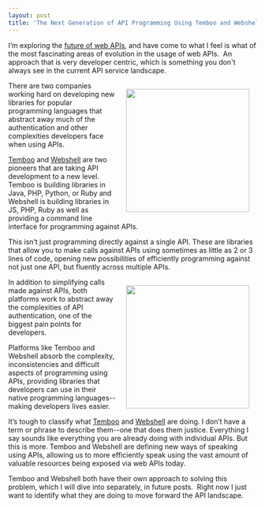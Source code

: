```yaml
---
layout: post
title: 'The Next Generation of API Programming Using Temboo and Webshell'
---
```

<p>I&rsquo;m exploring the <a title="future of web APIs" href="http://apievangelist.com/2012/07/27/what-is-the-future-of-web-apis/">future of web APIs</a>, and have come to what I feel is what of the most fascinating areas of evolution in the usage of web APIs. &nbsp;An approach that is very developer centric, which is something you don't always see in the current API service landscape.</p>
<p><a title="Temboo" href="https://www.temboo.com"><img style="padding: 15px;" src="https://s3.amazonaws.com/kinlane-productions/api-evangelist/temboo/Temboo-Logo.png" alt="" width="250" align="right" /></a></p>
<p>There are two companies working hard on developing new libraries for popular programming languages that abstract away much of the authentication and other complexities developers face when using APIs.</p>
<p><a title="Temboo" href="https://www.temboo.com">Temboo</a> and <a title="Webshell" href="http://webshell.io/">Webshell</a> are two pioneers that are taking API development to a new level.  Temboo is building libraries in Java, PHP, Python, or Ruby and Webshell is building libraries in JS, PHP, Ruby as well as providing a command line interface for programming against APIs.</p>
<p>This isn&rsquo;t just programming directly against a single API.  These are libraries that allow you to make calls against APIs using sometimes as little as 2 or 3 lines of code, opening new possibilities of efficiently programming against not just one API, but fluently across multiple APIs.</p>
<p><a title="Webshell" href="http://webshell.io/"><img style="padding: 15px;" src="https://s3.amazonaws.com/kinlane-productions/api-evangelist/webshell/webshell-logo.jpg" alt="" width="250" align="right" /></a></p>
<p>In addition to simplifying calls made against APIs, both platforms work to abstract away the complexities of API authentication, one of the biggest pain points for developers.</p>
<p>Platforms like Temboo and Webshell absorb the complexity, inconsistencies and difficult aspects of programming using APIs, providing libraries that developers can use in their native programming languages--making developers lives easier.</p>
<p>It&rsquo;s tough to classify what <a title="Temboo" href="https://www.temboo.com">Temboo</a> and <a title="Webshell" href="http://webshell.io/">Webshell</a> are doing.  I don&rsquo;t have a term or phrase to describe them--one that does them justice.  Everything I say sounds like everything you are already doing with individual APIs.  But this is more.  Temboo and Webshell are defining new ways of speaking using APIs, allowing us to more efficiently speak using the vast amount of valuable resources being exposed via web APIs today.</p>
<p>Temboo and Webshell both have their own approach to solving this problem, which I will dive into separately, in future posts. &nbsp;Right now I just want to identify what they are doing to move forward the API landscape.</p>